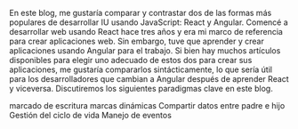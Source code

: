 En este blog, me gustaría comparar y contrastar dos de las formas más populares de desarrollar IU usando JavaScript: React y Angular. Comencé a desarrollar web usando React hace tres años y era mi marco de referencia para crear aplicaciones web. Sin embargo, tuve que aprender y crear aplicaciones usando Angular para el trabajo. Si bien hay muchos artículos disponibles para elegir uno adecuado de estos dos para crear sus aplicaciones, me gustaría compararlos sintácticamente, lo que sería útil para los desarrolladores que cambian a Angular después de aprender React y viceversa. Discutiremos los siguientes paradigmas clave en este blog.

marcado de escritura
marcas dinámicas
Compartir datos entre padre e hijo
Gestión del ciclo de vida
Manejo de eventos